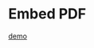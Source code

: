 # Embed PDF

<object data="https://rgeerkens.github.io/Documentation/3.0/demopdf.pdf" type="application/pdf" width="100%">

[demo](demopdf.pdf)
